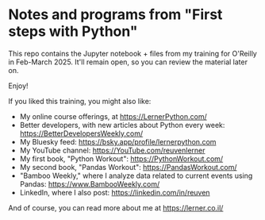 # Notes and programs from "First steps with Python"

This repo contains the Jupyter notebook + files from my training for O'Reilly in Feb-March 2025.  It'll remain open, so you can review the material later on.

Enjoy!

If you liked this training, you might also like:

- My online course offerings, at https://LernerPython.com/
- Better developers, with new articles about Python every week: https://BetterDevelopersWeekly.com/
- My Bluesky feed: https://bsky.app/profile/lernerpython.com
- My YouTube channel: https://YouTube.com/reuvenlerner
- My first book, "Python Workout": https://PythonWorkout.com/
- My second book, "Pandas Workout": https://PandasWorkout.com/
- "Bamboo Weekly," where I analyze data related to current events using Pandas: https://www.BambooWeekly.com/
- LinkedIn, where I also post: https://linkedin.com/in/reuven

And of course, you can read more about me at https://lerner.co.il/
